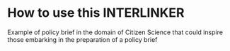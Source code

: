 # How to use this INTERLINKER
Example of policy brief in the domain of Citizen Science that could inspire those embarking in the preparation of a policy brief